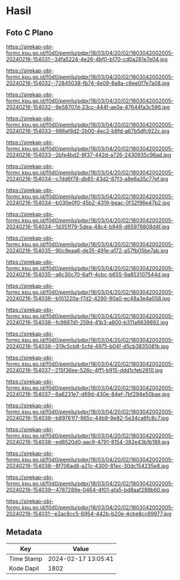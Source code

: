 # Hasil

## Foto C Plano

https://sirekap-obj-formc.kpu.go.id/f0d0/pemilu/pdpr/18/03/04/20/02/1803042002005-20240216-154031--34fa5224-4e26-4bf0-b170-cd0a281e7e04.jpg

https://sirekap-obj-formc.kpu.go.id/f0d0/pemilu/pdpr/18/03/04/20/02/1803042002005-20240216-154032--72845038-fb74-4e09-8a8a-c6ee0f7e7a08.jpg

https://sirekap-obj-formc.kpu.go.id/f0d0/pemilu/pdpr/18/03/04/20/02/1803042002005-20240216-154032--9e58707d-23cc-444f-ae0a-47644fa3c596.jpg

https://sirekap-obj-formc.kpu.go.id/f0d0/pemilu/pdpr/18/03/04/20/02/1803042002005-20240216-154033--986af8d2-2b00-4ec2-b8fd-a67b5dfc922c.jpg

https://sirekap-obj-formc.kpu.go.id/f0d0/pemilu/pdpr/18/03/04/20/02/1803042002005-20240216-154033--2bfe4bd2-8f37-442d-a726-2430935c96ad.jpg

https://sirekap-obj-formc.kpu.go.id/f0d0/pemilu/pdpr/18/03/04/20/02/1803042002005-20240216-154034--c7dd6f78-db85-43d2-87f3-a8e6a35c77ef.jpg

https://sirekap-obj-formc.kpu.go.id/f0d0/pemilu/pdpr/18/03/04/20/02/1803042002005-20240216-154034--b030e0f0-45b2-4319-beac-0f32f96e47b2.jpg

https://sirekap-obj-formc.kpu.go.id/f0d0/pemilu/pdpr/18/03/04/20/02/1803042002005-20240216-154034--1d351f79-5dea-48c4-b949-d65978808d4f.jpg

https://sirekap-obj-formc.kpu.go.id/f0d0/pemilu/pdpr/18/03/04/20/02/1803042002005-20240216-154035--90c9eaa6-de35-491e-a172-a57fb05be7ab.jpg

https://sirekap-obj-formc.kpu.go.id/f0d0/pemilu/pdpr/18/03/04/20/02/1803042002005-20240216-154035--a6c30c70-6af1-4cbc-b655-9a853107544d.jpg

https://sirekap-obj-formc.kpu.go.id/f0d0/pemilu/pdpr/18/03/04/20/02/1803042002005-20240216-154036--b101220a-f7d2-4290-90a0-ec48a3e4a058.jpg

https://sirekap-obj-formc.kpu.go.id/f0d0/pemilu/pdpr/18/03/04/20/02/1803042002005-20240216-154036--fc9667d1-259d-41b3-a800-b311a9839892.jpg

https://sirekap-obj-formc.kpu.go.id/f0d0/pemilu/pdpr/18/03/04/20/02/1803042002005-20240216-154036--319c5cb8-5cfd-4975-b04f-d5cb3835081b.jpg

https://sirekap-obj-formc.kpu.go.id/f0d0/pemilu/pdpr/18/03/04/20/02/1803042002005-20240216-154037--215f36ee-526c-4ff1-b915-ddd1cfeb2610.jpg

https://sirekap-obj-formc.kpu.go.id/f0d0/pemilu/pdpr/18/03/04/20/02/1803042002005-20240216-154037--6a6231e7-d69d-430e-84ef-7bf294e50bae.jpg

https://sirekap-obj-formc.kpu.go.id/f0d0/pemilu/pdpr/18/03/04/20/02/1803042002005-20240216-154038--b89761f7-965c-44b9-9e82-5e34ca6fc8c7.jpg

https://sirekap-obj-formc.kpu.go.id/f0d0/pemilu/pdpr/18/03/04/20/02/1803042002005-20240216-154038--ed8520d0-aac9-4791-8154-382e43b1b189.jpg

https://sirekap-obj-formc.kpu.go.id/f0d0/pemilu/pdpr/18/03/04/20/02/1803042002005-20240216-154038--8f706ad8-a21c-4300-81ec-30dc154235e8.jpg

https://sirekap-obj-formc.kpu.go.id/f0d0/pemilu/pdpr/18/03/04/20/02/1803042002005-20240216-154039--4787289e-0464-4f01-afa5-bd8aaf298b60.jpg

https://sirekap-obj-formc.kpu.go.id/f0d0/pemilu/pdpr/18/03/04/20/02/1803042002005-20240216-154031--e2ac8cc5-6954-442b-b20e-4cbe8cc69977.jpg


## Metadata

| Key        | Value               |
| ---------- | ------------------- |
| Time Stamp | 2024-02-17 13:05:41 |
| Kode Dapil | 1802                |



